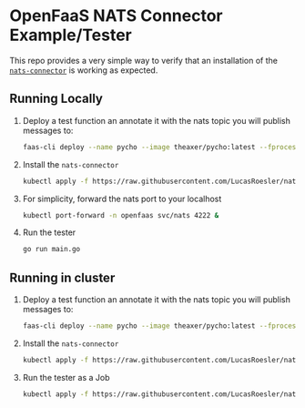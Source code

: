 # OpenFaaS NATS Connector Example/Tester

This repo provides a very simple way to verify that an installation of  the [`nats-connector`](https://github.com/openfaas-incubator/nats-connector) is working as expected.


## Running Locally

1. Deploy a test function an annotate it with the nats topic you will publish messages to:
   ```sh
   faas-cli deploy --name pycho --image theaxer/pycho:latest --fprocess='python index.py'  --annotation topic="faas-req"
   ```
2. Install the `nats-connector`
   ```sh
   kubectl apply -f https://raw.githubusercontent.com/LucasRoesler/nats-connector-example/master/yaml/connector-dep.yaml
   ```
3. For simplicity, forward the nats port to your localhost
   ```sh
   kubectl port-forward -n openfaas svc/nats 4222 &
   ```
4. Run the tester
   ```sh
   go run main.go
   ```

## Running in cluster
1. Deploy a test function an annotate it with the nats topic you will publish messages to:
   ```sh
   faas-cli deploy --name pycho --image theaxer/pycho:latest --fprocess='python index.py'  --annotation topic="faas-req"
   ```
2. Install the `nats-connector`
   ```sh
   kubectl apply -f https://raw.githubusercontent.com/LucasRoesler/nats-connector-example/master/yaml/connector-dep.yaml
   ```
3. Run the tester as a Job
   ```sh
   kubectl apply -f https://raw.githubusercontent.com/LucasRoesler/nats-connector-example/master/yaml/tester-job.yaml
   ```
